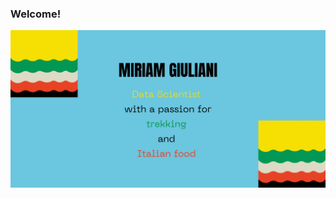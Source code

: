 ### Welcome!

<!--
**MiriamGiuliani/MiriamGiuliani** is a ✨ _special_ ✨ repository because its `README.md` (this file) appears on your GitHub profile.

Here are some ideas to get you started:

- 🔭 I’m currently working on ...
- 🌱 I’m currently learning ...
- 👯 I’m looking to collaborate on ...
- 🤔 I’m looking for help with ...
- 💬 Ask me about ...
- 📫 How to reach me: ...
- 😄 Pronouns: ...
- ⚡ Fun fact: ...
-->

<img src="https://github.com/MiriamGiuliani/MiriamGiuliani/blob/13734a5eaaeebeabff9d401dc04b4a313f0258bc/banner_def.png" alt="banner that says myname">


